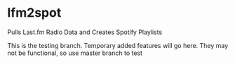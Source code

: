 # lfm2spot
Pulls Last.fm Radio Data and Creates Spotify Playlists

This is the testing branch. Temporary added features will go here. They may not be functional, so use master branch to test
